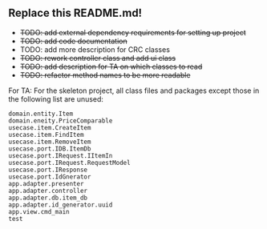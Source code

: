 ## Replace this README.md!

- ~~TODO: add external dependency requirements for setting up project~~
- ~~TODO: add code documentation~~
- TODO: add more description for CRC classes
- ~~TODO: rework controller class and add ui class~~
- ~~TODO: add description for TA on which classes to read~~
- ~~TODO: refactor method names to be more readable~~

For TA:
For the skeleton project, all class files and packages except those in the following list are unused:

```
domain.entity.Item
domain.eneity.PriceComparable
usecase.item.CreateItem
usecase.item.FindItem
usecase.item.RemoveItem
usecase.port.IDB.ItemDb
usecase.port.IRequest.IItemIn
usecase.port.IRequest.RequestModel
usecase.port.IResponse
usecase.port.IdGnerator
app.adapter.presenter
app.adapter.controller
app.adapter.db.item_db
app.adapter.id_generator.uuid
app.view.cmd_main
test
```

